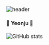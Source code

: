 ![header](https://capsule-render.vercel.app/api?type=waving&color=ff816a&height=230&section=header&text=Yeonju%20Kim&fontSize=70&fontColor=ffffff)


 #### 🍑 Yeonju 🍑 

<!-- <a href="https://velog.io/@ju_haze"><img src="https://img.shields.io/badge/Tech%20Blog-11B48A?style=flat-square&logo=Vimeo&logoColor=white&link=https://velog.io/@ju_haze"/> <a href="mailto:kyeonju23@gmail.com"><img src="https://img.shields.io/badge/Gmail-d14836?style=flat-square&logo=Gmail&logoColor=white&link=kyeonju23@gmail.com"/>

#### 📝 Tech Stack 📝
<img src="https://img.shields.io/badge/Python-f5605c?style=flat-square&logo=Python&logoColor=white"/> <img src="https://img.shields.io/badge/java-007396?style=flat-square&logo=Java&logoColor=white"/> <img src="https://img.shields.io/badge/C-A8B9CC?style=flat-square&logo=C&logoColor=white"/> <img src="https://img.shields.io/badge/SpringBoot-6DB33F?style=flat-square&logo=Spring&logoColor=white"/> 

#### 🛠 Tools 🛠
<img src="https://img.shields.io/badge/VisualStudioCode-007ACC?style=flat-square&logo=VisualStudioCode&logo Color=white"/> <img src="https://img.shields.io/badge/IntelliJ-000000?style=flat-square&logo=IntelliJIDEA&logo Color=white"/>
 -->
![GitHub stats](https://github-readme-stats.vercel.app/api?username=kyeonju23&show_icons=true&title_color=f5605c&text_color=0519652&icon_color=f57165)

<br>
